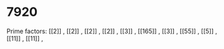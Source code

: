 # 7920

Prime factors: [[2]] , [[2]] , [[2]] , [[2]] , [[3]] , [[165]] , [[3]] , [[55]] , [[5]] , [[11]] , [[11]] , 